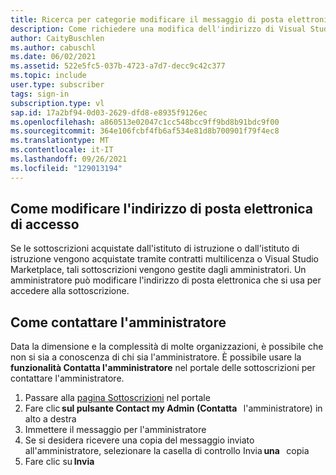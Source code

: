 ```yaml
---
title: Ricerca per categorie modificare il messaggio di posta elettronica di accesso per Visual Studio sottoscrizione fornita dall'azienda?
description: Come richiedere una modifica dell'indirizzo di Visual Studio di accesso per le sottoscrizioni acquistate tramite contratti multilicenza
author: CaityBuschlen
ms.author: cabuschl
ms.date: 06/02/2021
ms.assetid: 522e5fc5-037b-4723-a7d7-decc9c42c377
ms.topic: include
user.type: subscriber
tags: sign-in
subscription.type: vl
sap.id: 17a2bf94-0d03-2629-dfd8-e8935f9126ec
ms.openlocfilehash: a860513e02047c1cc548bcc9ff9bd8b91bdc9f00
ms.sourcegitcommit: 364e106fcbf4fb6af534e81d8b700901f79f4ec8
ms.translationtype: MT
ms.contentlocale: it-IT
ms.lasthandoff: 09/26/2021
ms.locfileid: "129013194"
---
```

## <a name="how-to-change-your-sign-in-email-address"></a>Come modificare l'indirizzo di posta elettronica di accesso

Se le sottoscrizioni acquistate dall'istituto di istruzione o dall'istituto di istruzione vengono acquistate tramite contratti multilicenza o Visual Studio Marketplace, tali sottoscrizioni vengono gestite dagli amministratori. Un amministratore può modificare l'indirizzo di posta elettronica che si usa per accedere alla sottoscrizione.  

## <a name="how-to-contact-your-admin"></a>Come contattare l'amministratore 

Data la dimensione e la complessità di molte organizzazioni, è possibile che non si sia a conoscenza di chi sia l'amministratore. È possibile usare la **funzionalità Contatta l'amministratore** nel portale delle sottoscrizioni per contattare l'amministratore. 

1. Passare alla [pagina Sottoscrizioni](https://my.visualstudio.com/subscriptions) nel portale  
2. Fare clic **sul pulsante Contact my Admin (Contatta**   l'amministratore) in alto a destra
3. Immettere il messaggio per l'amministratore
4. Se si desidera ricevere una copia del messaggio inviato all'amministratore, selezionare la casella di controllo Invia **una**   copia 
5. Fare clic su **Invia**